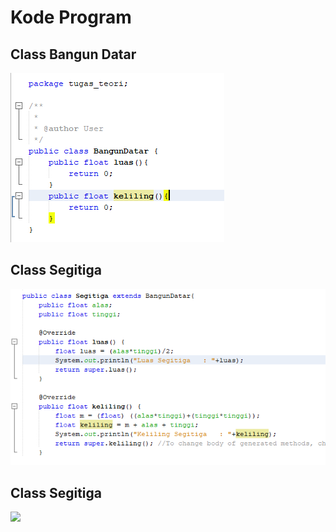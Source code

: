 # Kode Program
## Class Bangun Datar
<img src="img/1.png" />

## Class Segitiga
<img src="img/2.png" />

## Class Segitiga
<img src="img/.png" />
